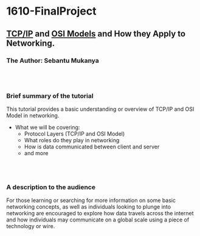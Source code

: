 # 1610-FinalProject

##  [TCP/IP](TCP_IP_Model.md) and [OSI Models](OSI_Model.md) and How they Apply to Networking.

### The Author: Sebantu Mukanya

<br></br>

### Brief summary of the tutorial
This tutorial provides a basic understanding or overview of TCP/IP and OSI Model in networking.
  * What we will be covering:
    * Protocol Layers (TCP/IP and OSI Model)
    * What roles do they play in networking
    * How is data communicated between client and server
    * and more

<br></br>

### A description to the audience
For those learning or searching for more information on some basic networking concepts, as well as individuals looking to plunge into networking are encouraged to explore how data travels across the internet 
and how individuals may communicate on a global scale using a piece of technology or wire.


